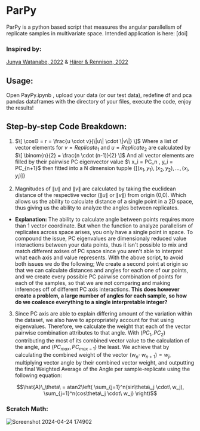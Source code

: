 # ParPy
ParPy is a python based script that measures the angular parallelism of replicate samples in multivariate space. Intended application is here: [doi]

### Inspired by: 
[Junya Watanabe, 2022](https://onlinelibrary.wiley.com/doi/full/10.1002/ece3.9674#ece39674-bib-0071) & [Härer & Rennison, 2022](https://onlinelibrary.wiley.com/doi/full/10.1002/ece3.9674#ece39674-bib-0071)

## Usage:
Open PayPy.ipynb , upload your data (or our test data), redefine df and pca pandas dataframes with the directory of your files, execute the code, enjoy the results!

## Step-by-step Code Breakdown:
1) $\[
\cosΘ = r = \frac{u \cdot v}{\|u\| \cdot \|v\|}
\]$ Where a list of vector elements for $v = Replicate_1$ and $u = Replicate_2$ are calculated by 
  $\[
\binom{n}{2} = \frac{n \cdot (n-1)}{2}
\]$
And all vector elements are filled by their pairwise PC eigenvector value $\ x_i = PC_n , y_i = PC_{n+1}\$ then fitted into a N dimension tupple $\{ [(x_1, y_1), (x_2, y_2), \ldots, (x_i, y_i)] \}$

2) Magnitudes of $\|u\|$ and $\|v\|$ are calculated by taking the euclidean distance of the respective vector ($\|u\|$ or $\|v\|$) from origin (0,0). Which allows us the ability to calculate distance of a single point in a 2D space, thus giving us the ability to analyze the angles between replicates.

- **Explanation:** The ability to calculate angle between points requires more than 1 vector coordinate. But when the function to analyze parallelism of replicates across space arises, you only have a single point in space. To compound the issue, PC eigenvalues are dimensionaly reduced value interactions between your data points, thus it isn't possible to mix and match different axises of PC space since you aren't able to interpret what each axis and value represents. With the above script, to avoid both issues we do the following; We create a second point at origin so that we can calculate distances and angles for each one of our points, and we create every possible PC pairwise combination of points for each of the samples, so that we are not comparing and making inferences off of different PC axis interactions. **This does however create a problem, a large number of angles for each sample, so how do we coalesce everything to a single interpretable integer?**  

3) Since PC axis are able to explain differing amount of the variation within the dataset, we also have to appropriately account for that using eigenvalues. Therefore, we calculate the weight that each of the vector pairwise combination attributes to that angle. With $(PC_1, PC_2)$ contributing the most of its combined vector value to the calculation of the angle, and $(PC_{max}, PC_{max-1})$ the least. We achieve that by calculating the combined weight of the vector $(w_n \cdot\ w_{n+1}) = w_j$, multiplying vector angle by their combined vector weight, and outputting the final Weighted Average of the Angle per sample-replicate using the following equation:


$$\hat{A}\_\theta\ = atan2\left( \sum_{j=1}^n(sin\theta\_j \cdot\ w_j), \sum_{j=1}^n(cos\theta\_j \cdot\ w_j) \right)$$

### Scratch Math:

![Screenshot 2024-04-24 174902](https://github.com/ganamir/ParPy/assets/129692189/0cf792d8-6515-493f-9a28-b2c4592ba35a)

